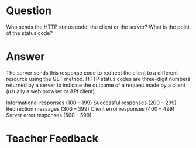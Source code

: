 # Question

Who sends the HTTP status code: the client or the server? What is the point of the status code?

# Answer
The server sends this response code to redirect the client to a different resource using the GET method. 
HTTP status codes are three-digit numbers returned by a server to indicate the outcome of a request made by a client (usually a web browser or API client). 

Informational responses (100 – 199)
Successful responses (200 – 299)
Redirection messages (300 – 399)
Client error responses (400 – 499)
Server error responses (500 – 599)

# Teacher Feedback